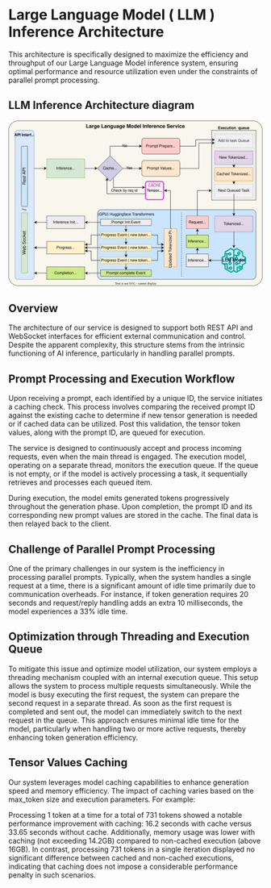 # Large Language Model ( LLM ) Inference Architecture

This architecture is specifically designed to maximize the efficiency and throughput of our Large Language Model inference system, ensuring optimal performance and resource utilization even under the constraints of parallel prompt processing.

## LLM Inference Architecture diagram

![Alt text](diagrams/llm-inference-diagram-auto.svg)

## Overview
The architecture of our service is designed to support both REST API and WebSocket interfaces for efficient external communication and control. Despite the apparent complexity, this structure stems from the intrinsic functioning of AI inference, particularly in handling parallel prompts.


## Prompt Processing and Execution Workflow
Upon receiving a prompt, each identified by a unique ID, the service initiates a caching check. This process involves comparing the received prompt ID against the existing cache to determine if new tensor generation is needed or if cached data can be utilized. Post this validation, the tensor token values, along with the prompt ID, are queued for execution.

The service is designed to continuously accept and process incoming requests, even when the main thread is engaged. The execution model, operating on a separate thread, monitors the execution queue. If the queue is not empty, or if the model is actively processing a task, it sequentially retrieves and processes each queued item.

During execution, the model emits generated tokens progressively throughout the generation phase. Upon completion, the prompt ID and its corresponding new prompt values are stored in the cache. The final data is then relayed back to the client.

## Challenge of Parallel Prompt Processing
One of the primary challenges in our system is the inefficiency in processing parallel prompts. Typically, when the system handles a single request at a time, there is a significant amount of idle time primarily due to communication overheads. For instance, if token generation requires 20 seconds and request/reply handling adds an extra 10 milliseconds, the model experiences a 33% idle time.

## Optimization through Threading and Execution Queue
To mitigate this issue and optimize model utilization, our system employs a threading mechanism coupled with an internal execution queue. This setup allows the system to process multiple requests simultaneously. While the model is busy executing the first request, the system can prepare the second request in a separate thread. As soon as the first request is completed and sent out, the model can immediately switch to the next request in the queue. This approach ensures minimal idle time for the model, particularly when handling two or more active requests, thereby enhancing token generation efficiency.

## Tensor Values Caching
Our system leverages model caching capabilities to enhance generation speed and memory efficiency. The impact of caching varies based on the max_token size and execution parameters. For example:

Processing 1 token at a time for a total of 731 tokens showed a notable performance improvement with caching: 16.2 seconds with cache versus 33.65 seconds without cache. Additionally, memory usage was lower with caching (not exceeding 14.2GB) compared to non-cached execution (above 16GB).
In contrast, processing 731 tokens in a single iteration displayed no significant difference between cached and non-cached executions, indicating that caching does not impose a considerable performance penalty in such scenarios.
